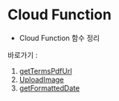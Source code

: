 # Cloud Function
* Cloud Function 함수 정리

바로가기
:
1. [getTermsPdfUrl](getTermsPdfUrl.md "getTermsPdfUrl")
2. [UploadImage](UploadImage.md "UploadImage")
3. [getFormattedDate](getFormattedDate.md "getFormattedDate")
